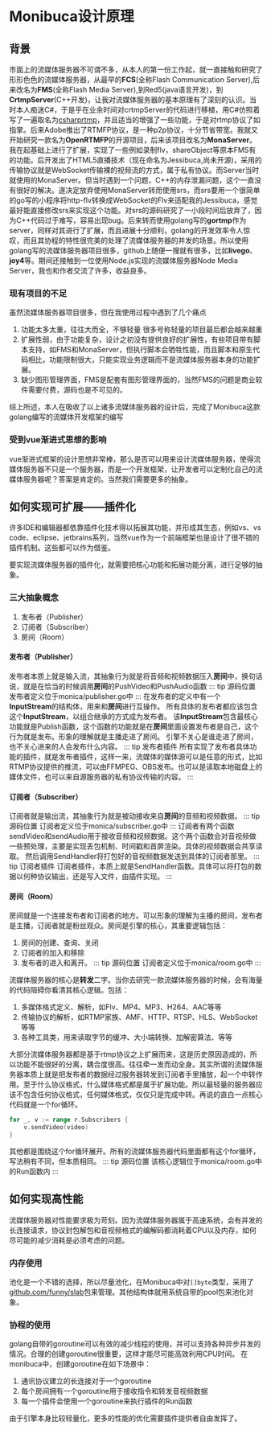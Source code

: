 # Monibuca设计原理

## 背景

市面上的流媒体服务器不可谓不多，从本人的第一份工作起，就一直接触和研究了形形色色的流媒体服务器，从最早的**FCS**(全称Flash Communication Server),后来改名为**FMS**(全称Flash Media Server),到Red5(java语言开发)，到**CrtmpServer**(C++开发)，让我对流媒体服务器的基本原理有了深刻的认识。当时本人痴迷C#，于是乎在业余时间对crtmpServer的代码进行移植，用C#仿照着写了一遍取名为[csharprtmp](https://github.com/langhuihui/csharprtmp)，并且适当的增强了一些功能，于是对rtmp协议了如指掌。后来Adobe推出了RTMFP协议，是一种p2p协议，十分节省带宽。我就又开始研究一款名为**OpenRTMFP**的开源项目，后来该项目改名为**MonaServer**。我在起基础上进行了扩展，实现了一些例如录制flv，shareObject等原本FMS有的功能。后开发出了HTML5直播技术（现在命名为Jessibuca,尚未开源)，采用的传输协议就是WebSocket传输裸的视频流的方式，属于私有协议。而Server当时就使用的MonaServer。但当时遇到一个问题，C++的内存泄漏问题，这个一直没有很好的解决。遂决定放弃使用MonaServer转而使用srs，而srs要用一个很简单的go写的小程序将http-flv转换成WebSocket的Flv来适配我的Jessibuca，感觉最好能直接修改srs来实现这个功能。对srs的源码研究了一小段时间后放弃了，因为C++代码过于难写，容易出现bug。后来转而使用golang写的**gortmp**作为server，同样对其进行了扩展，而且进展十分顺利，golang的开发效率令人惊叹，而且其协程的特性很完美的处理了流媒体服务器的并发的场景。所以使用golang写的流媒体服务器项目很多，github上随便一搜就有很多，比如**livego**、**joy4**等。期间还接触到一位使用Node.js实现的流媒体服务器Node Media Server，我也和作者交流了许多，收益良多。

### 现有项目的不足
虽然流媒体服务器项目很多，但在我使用过程中遇到了几个痛点

1. 功能太多太重，往往大而全，不够轻量 很多号称轻量的项目最后都会越来越重
2. 扩展性弱，由于功能复杂，设计之初没有提供良好的扩展性，有些项目带有脚本支持，如FMS和MonaServer，但执行脚本会牺牲性能，而且脚本和原生代码相比，功能限制很大，只能实现业务逻辑而不是流媒体服务器本身的功能扩展。
3. 缺少图形管理界面，FMS是配套有图形管理界面的，当然FMS的问题是商业软件需要付费，源码也是不可见的。

综上所述，本人在吸收了以上诸多流媒体服务器的设计后，完成了Monibuca这款golang编写的流媒体开发框架的编写

### 受到vue渐进式思想的影响
vue渐进式框架的设计思想非常棒，那么是否可以用来设计流媒体服务器，使得流媒体服务器不只是一个服务器，而是一个开发框架，让开发者可以定制化自己的流媒体服务器呢？答案是肯定的。当然我们需要更多的抽象。

## 如何实现可扩展——插件化
许多IDE和编辑器都依靠插件化技术得以拓展其功能，并形成其生态，例如vs、vs code、eclipse、jetbrains系列，当然vue作为一个前端框架也是设计了很不错的插件机制。这些都可以作为借鉴。

要实现流媒体服务器的插件化，就需要把核心功能和拓展功能分离，进行足够的抽象。

### 三大抽象概念
1. 发布者（Publisher）
2. 订阅者（Subscriber）
3. 房间（Room）

#### 发布者（Publisher）
发布者本质上就是输入流，其抽象行为就是将音频和视频数据压入**房间**中，换句话说，就是在恰当的时候调用**房间**的PushVideo和PushAudio函数
::: tip 源码位置
发布者定义位于monica/publisher.go中
:::
在发布者的定义中有一个**InputStream**的结构体，用来和**房间**进行互操作。
所有具体的发布者都应该包含这个**InputStream**，以组合继承的方式成为发布者。
该**InputStream**包含最核心功能就是Publish函数，这个函数的功能就是在**房间**里面设置发布者是自己，这个行为就是发布。形象的理解就是主播走进了房间。
引擎不关心是谁走进了房间，也不关心进来的人会发布什么内容。
::: tip 发布者插件
所有实现了发布者具体功能的插件，就是发布者插件，这样一来，流媒体的媒体源可以是任意的形式，比如RTMP协议提供的推流，可以由FFMPEG、OBS发布。也可以是读取本地磁盘上的媒体文件，也可以来自源服务器的私有协议传输的内容。
:::
#### 订阅者（Subscriber）
订阅者就是输出流，其抽象行为就是被动接收来自**房间**的音频和视频数据。
::: tip 源码位置
订阅者定义位于monica/subscriber.go中
:::
订阅者有两个函数sendVideo和sendAudio用于接收音频和视频数据。这个两个函数会对音视频做一些预处理，主要是实现丢包机制、时间戳和首屏渲染。具体的视频数据会共享读取。
然后调用SendHandler将打包好的音视频数据发送到具体的订阅者那里。
::: tip 订阅者插件
订阅者插件，本质上就是SendHandler函数。具体可以将打包的数据以何种协议输出，还是写入文件，由插件实现。
:::

#### 房间（Room）
房间就是一个连接发布者和订阅者的地方。可以形象的理解为主播的房间，发布者是主播，订阅者就是粉丝观众。房间是引擎的核心，其重要逻辑包括：
1. 房间的创建、查询、关闭
2. 订阅者的加入和移除
3. 发布者的进入和离开。
::: tip 源码位置
订阅者定义位于monica/room.go中
:::

流媒体服务器的核心是**转发**二字。当你去研究一款流媒体服务器的时候，会有海量的代码阻碍你看清其核心逻辑。包括：

1. 多媒体格式定义、解析，如Flv、MP4、MP3、H264、AAC等等
2. 传输协议的解析，如RTMP家族、AMF、HTTP、RTSP、HLS、WebSocket等等
3. 各种工具类，用来读取字节的缓冲、大小端转换、加解密算法、等等

大部分流媒体服务器都是基于rtmp协议之上扩展而来，这是历史原因造成的，所以功能不能很好的分离，耦合度很高。往往牵一发而动全身。其实所谓的流媒体服务器本质上就是把发布者的数据经过服务器转发到订阅者手里播放，起一个中转作用。至于什么协议格式，什么媒体格式都是属于扩展功能。所以最轻量的服务器应该不包含任何协议格式，任何媒体格式，仅仅只是完成中转。再说的直白一点核心代码就是一个for循环。
```go
for _, v := range r.Subscribers {
    v.sendVideo(video)
}
```
其他都是围绕这个for循环展开。所有的流媒体服务器代码里面都有这个for循环，写法稍有不同，但本质相同。
::: tip 源码位置
该核心逻辑位于monica/room.go中的Run函数内
:::

## 如何实现高性能
流媒体服务器对性能要求极为苛刻。因为流媒体服务器属于高速系统，会有并发的长连接请求，协议封包解包和音视频格式的编解码都消耗着CPU以及内存，如何尽可能的减少消耗是必须考虑的问题。

### 内存使用
池化是一个不错的选择，所以尽量池化，在Monibuca中对`[]byte`类型，采用了[github.com/funny/slab](https://github.com/funny/slab)包来管理。其他结构体就用系统自带的pool包来池化对象。

### 协程的使用
golang自带的goroutine可以有效的减少线程的使用，并可以支持各种异步并发的情况。合理的创建goroutine很重要，这样才能尽可能高效利用CPU时间。
在monibuca中，创建goroutine在如下场景中：
1. 通讯协议建立的长连接对于一个goroutine
2. 每个房间拥有一个goroutine用于接收指令和转发音视频数据
3. 每一个插件会使用一个goroutine来执行插件的Run函数

由于引擎本身比较轻量化，更多的性能的优化需要插件提供者自由发挥了。